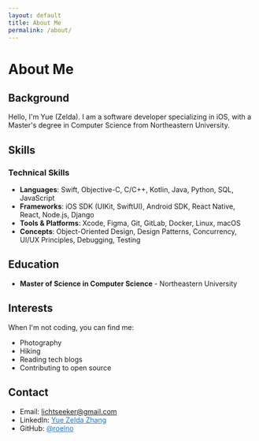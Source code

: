 ```yaml
---
layout: default
title: About Me
permalink: /about/
---
```


# About Me

## Background

Hello, I'm Yue (Zelda). I am a software developer specializing in iOS, with a Master's degree in Computer Science from Northeastern University.

## Skills

### Technical Skills
- **Languages**: Swift, Objective-C, C/C++, Kotlin, Java, Python, SQL, JavaScript
- **Frameworks**:  iOS SDK (UIKit, SwiftUI), Android SDK, React Native, React, Node.js, Django
- **Tools & Platforms**: Xcode, Figma, Git, GitLab, Docker, Linux, macOS 
- **Concepts**: Object-Oriented Design, Design Patterns, Concurrency, UI/UX Principles, Debugging, Testing 

## Education

- **Master of Science in Computer Science** - Northeastern University

## Interests

When I'm not coding, you can find me:
- Photography
- Hiking
- Reading tech blogs
- Contributing to open source

## Contact

- Email: lichtseeker@gmail.com
- LinkedIn: <a href="https://www.linkedin.com/in/zelda-zhang/" style="color:#1976d2; text-decoration:underline；">Yue Zelda Zhang</a>
- GitHub: <a href="https://github.com/roelno" style="color:#1976d2; text-decoration:underline;">@roelno</a>